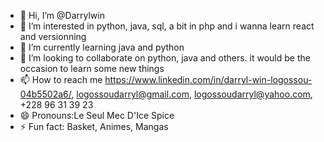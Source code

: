 - 👋 Hi, I’m @Darrylwin
- 👀 I’m interested in python, java, sql, a bit in php and i wanna learn react and versionning
- 🌱 I’m currently learning java and python
- 💞️ I’m looking to collaborate on python, java and others. it would be the occasion to learn some new things
- 📫 How to reach me https://www.linkedin.com/in/darryl-win-logossou-04b5502a6/, logossoudarryl@gmail.com, logossoudarryl@yahoo.com, +228 96 31 39 23
- 😄 Pronouns:Le Seul Mec D'Ice Spice
- ⚡ Fun fact: Basket, Animes, Mangas

<!---
Darrylwin/Darrylwin is a ✨ special ✨ repository because its `README.md` (this file) appears on your GitHub profile.
You can click the Preview link to take a look at your changes.
--->
